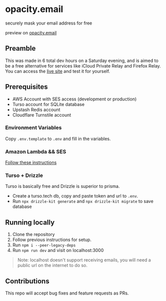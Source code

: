 # opacity.email
securely mask your email address for free

preview on [opacity.email](https://opacity.email)


## Preamble 

This was made in 6 total dev hours on a Saturday evening, and is aimed to be a free alternative for services like iCloud Private Relay and Firefox Relay. You can access the [live site](https://opacity.email) and test it for yourself.

## Prerequisites
- AWS Account with SES access (development or production)
- Turso account for SQLite database
- Upstash Redis account
- Cloudflare Turnstile account

### Environment Variables
Copy `.env.template` to `.env` and fill in the variables.

### Amazon Lambda && SES

[Follow these instructions](https://github.com/Rayrnond/opacity-email/blob/main/lambda/README.md)

### Turso + Drizzle
Turso is basically free and Drizzle is superior to prisma.

- Create a turso.tech db, copy and paste token and url to `.env`.
- Run `npx drizzle-kit generate` and `npx drizzle-kit migrate` to save database

## Running locally
1. Clone the repository
2. Follow previous instructions for setup.
3. Run `npm i --peer-legacy-deps`
4. Run `npm run dev` and visit on localhost:3000

> Note: localhost doesn't support receiving emails, you will need a public url on the internet to do so.

## Contributions
This repo will accept bug fixes and feature requests as PRs. 

